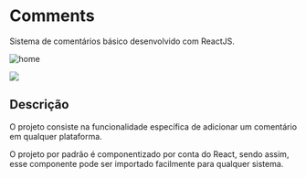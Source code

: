 # Comments
<p aling="center">Sistema de comentários básico desenvolvido com ReactJS.</p>


![home](https://user-images.githubusercontent.com/22685987/147883391-7092056b-c58c-4e56-9028-e06389c10e3e.png)


<p aling="center">
  <img src="https://user-images.githubusercontent.com/22685987/147883422-1993c5e9-594f-4eeb-bbba-becc3205418d.png" />
</p>


## Descrição
<p aling="center">O projeto consiste na funcionalidade específica de adicionar um comentário em qualquer plataforma.</p>
<p aling="center">O projeto por padrão é componentizado por conta do React, sendo assim, esse componente pode ser importado facilmente para qualquer sistema.</p>
